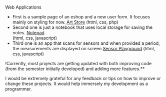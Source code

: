 
Web Applications 

  - First is a sample page of an eshop and a new user form. It focuses mainly on styling for now. [Art Store](../../tree/art-store-front-end) (html, css, php)
  - Second one is just a notebook that uses local storage for saving the notes. [Notepad](../../tree/note-pad) <br> (html, css, javascript)
  - Third one is an app that scans for sensors and when provided a period, the measurements are displayed on screen [Sensor Playground](../../tree/sensors) (html, css, javascript)


!Currently, most projects are getting updated with both improving code (from the semester initially developed) and adding more features.**


I would be extremely grateful for any feedback or tips on how to improve or change these projects. It would help immersely my development as a programmer. 
